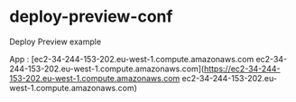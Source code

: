 # deploy-preview-conf
Deploy Preview example

App : 
[ec2-34-244-153-202.eu-west-1.compute.amazonaws.com
ec2-34-244-153-202.eu-west-1.compute.amazonaws.com](https://ec2-34-244-153-202.eu-west-1.compute.amazonaws.com
ec2-34-244-153-202.eu-west-1.compute.amazonaws.com)